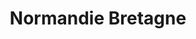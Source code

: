 ---
ref: sol-121-0024
title: "Normandie Bretagne"
author_name: ["Maurice Frantz Pointeau"]
publisher: ["SNCF"]
year: "unknown date"
origin: ["France"]
formats: ["brochure"]
disciplines: [graphic-design]
tags: ["Expo 58"]
layout: artifact
status: ["scan"]
published: false
int_published: false
image_count:
date_added: 2023-06-16
batch: 58/france/1
---